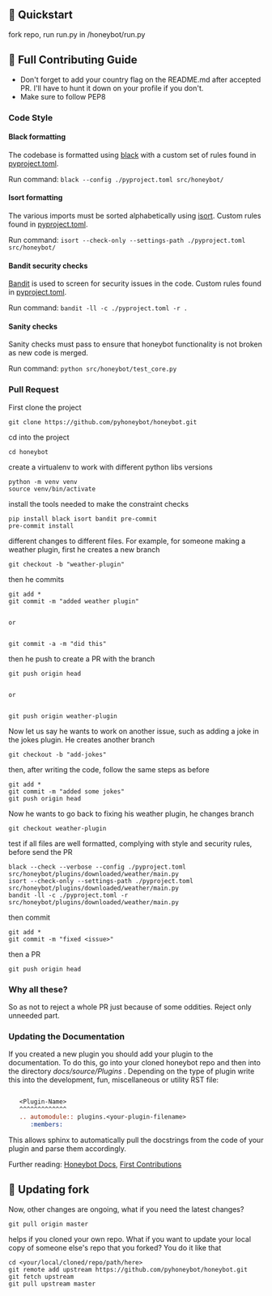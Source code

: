 ## 📃 Quickstart

fork repo, run run.py in /honeybot/run.py

## 📃 Full Contributing Guide

- Don't forget to add your country flag on the README.md after accepted PR. I'll have to hunt it down on your profile if you don't.
- Make sure to follow PEP8

### Code Style

#### Black formatting

The codebase is formatted using [black](https://github.com/psf/black) with a custom set of rules found in [pyproject.toml](./pyproject.toml).

Run command: `black --config ./pyproject.toml src/honeybot/`

#### Isort formatting

The various imports must be sorted alphabetically using [isort](https://github.com/PyCQA/isort). Custom rules found in [pyproject.toml](./pyproject.toml).

Run command: `isort --check-only --settings-path ./pyproject.toml src/honeybot/`

#### Bandit security checks

[Bandit](https://github.com/PyCQA/bandit) is used to screen for security issues in the code. Custom rules found in [pyproject.toml](./pyproject.toml).

Run command: `bandit -ll -c ./pyproject.toml -r .`

#### Sanity checks

Sanity checks must pass to ensure that honeybot functionality is not broken as new code is merged.

Run command: `python src/honeybot/test_core.py`

### Pull Request

First clone the project

```
git clone https://github.com/pyhoneybot/honeybot.git
```

cd into the project

```
cd honeybot
```

create a virtualenv to work with different python libs versions

```
python -m venv venv
source venv/bin/activate
```

install the tools needed to make the constraint checks

```
pip install black isort bandit pre-commit
pre-commit install
```

different changes to different files. For example, for someone making a weather plugin, first he creates a new branch

```
git checkout -b "weather-plugin"
```

then he commits

```
git add *
git commit -m "added weather plugin"


or


git commit -a -m "did this"
```

then he push to create a PR with the branch

```
git push origin head


or


git push origin weather-plugin
```

Now let us say he wants to work on another issue, such as adding a joke in the jokes plugin. He creates another branch

```
git checkout -b "add-jokes"
```

then, after writing the code, follow the same steps as before

```
git add *
git commit -m "added some jokes"
git push origin head
```

Now he wants to go back to fixing his weather plugin, he changes branch

```
git checkout weather-plugin
```

test if all files are well formatted, complying with style and security rules, before send the PR

```
black --check --verbose --config ./pyproject.toml src/honeybot/plugins/downloaded/weather/main.py
isort --check-only --settings-path ./pyproject.toml src/honeybot/plugins/downloaded/weather/main.py
bandit -ll -c ./pyproject.toml -r src/honeybot/plugins/downloaded/weather/main.py 
```

then commit

```
git add *
git commit -m "fixed <issue>"
```

then a PR

```
git push origin head
```

### Why all these?

So as not to reject a whole PR just because of some oddities. Reject only unneeded part.

### Updating the Documentation

If you created a new plugin you should add your plugin to the documentation.
To do this, go into your cloned honeybot repo and then into the directory _docs/source/Plugins_ .
Depending on the type of plugin write this into the development, fun, miscellaneous or utility RST file:

```rst

   <Plugin-Name>
   ^^^^^^^^^^^^^
   .. automodule:: plugins.<your-plugin-filename>
      :members:
```

This allows sphinx to automatically pull the docstrings from the code of your plugin and parse them accordingly.

Further reading: [Honeybot Docs](https://pyhoneybot.github.io/honeybot/How_Tos/documentation.html), [First Contributions](https://github.com/firstcontributions/first-contributions)

## 🥄 Updating fork

Now, other changes are ongoing, what if you need the latest changes?

```
git pull origin master
```

helps if you cloned your own repo. What if you want to update your local copy of someone else's repo that you forked?
You do it like that

```
cd <your/local/cloned/repo/path/here>
git remote add upstream https://github.com/pyhoneybot/honeybot.git
git fetch upstream
git pull upstream master
```
